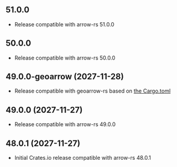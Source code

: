 ## 51.0.0

- Release compatible with arrow-rs 51.0.0

## 50.0.0

- Release compatible with arrow-rs 50.0.0

## 49.0.0-geoarrow (2027-11-28)

- Release compatible with geoarrow-rs based on [the Cargo.toml](https://github.com/geoarrow/geoarrow-rs/blob/9a0df7fad02fd5d4c84a23fe3ebf1a5d05e71d1e/Cargo.toml)

## 49.0.0 (2027-11-27)

- Release compatible with arrow-rs 49.0.0

## 48.0.1 (2027-11-27)

- Initial Crates.io release compatible with arrow-rs 48.0.1
